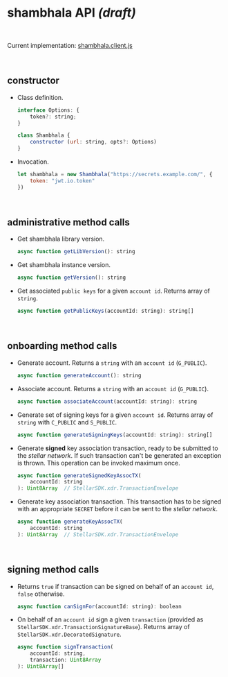 # shambhala API _(draft)_

<br />




Current implementation: [shambhala.client.js](../src/lib/shambhala.client.js)

<br />



## constructor

* Class definition.

    ```javascript
    interface Options: {
        token?: string;
    }

    class Shambhala {
        constructor (url: string, opts?: Options)
    }
    ```


* Invocation.

    ```javascript
    let shambhala = new Shambhala("https://secrets.example.com/", {
        token: "jwt.io.token"
    })
    ```

<br />




## administrative method calls

* Get shambhala library version.

    ```javascript
    async function getLibVersion(): string
    ```


* Get shambhala instance version.

    ```javascript
    async function getVersion(): string
    ```


* Get associated `public keys` for a given `account id`. Returns array
    of `string`.

    ```javascript
    async function getPublicKeys(accountId: string): string[]
    ```

<br />




## onboarding method calls

* Generate account. Returns a `string` with an `account id` (`G_PUBLIC`).

    ```javascript
    async function generateAccount(): string
    ```


* Associate account. Returns a `string` with an `account id` (`G_PUBLIC`).

    ```javascript
    async function associateAccount(accountId: string): string
    ```


* Generate set of signing keys for a given `account id`. Returns array
    of `string` with `C_PUBLIC` and `S_PUBLIC`.

    ```javascript
    async function generateSigningKeys(accountId: string): string[]
    ```


* Generate **signed** key association transaction, ready to be submitted
    to the _stellar network_. If such transaction can't be generated
    an exception is thrown. This operation can be invoked maximum once.

    ```javascript
    async function generateSignedKeyAssocTX(
        accountId: string
    ): Uint8Array  // StellarSDK.xdr.TransactionEnvelope
    ```


* Generate key association transaction. This transaction has to be signed
    with an appropriate `SECRET` before it can be sent
    to the _stellar network_.

    ```javascript
    async function generateKeyAssocTX(
        accountId: string
    ): Uint8Array  // StellarSDK.xdr.TransactionEnvelope
    ```

<br />




## signing method calls

* Returns `true` if transaction can be signed on behalf of an `account id`,
    `false` otherwise.

    ```javascript
    async function canSignFor(accountId: string): boolean
    ```


* On behalf of an `account id` sign a given `transaction` (provided as
    `StellarSDK.xdr.TransactionSignatureBase`). Returns array of
    `StellarSDK.xdr.DecoratedSignature`.

    ```javascript
    async function signTransaction(
        accountId: string,
        transaction: Uint8Array
    ): Uint8Array[]
    ```

